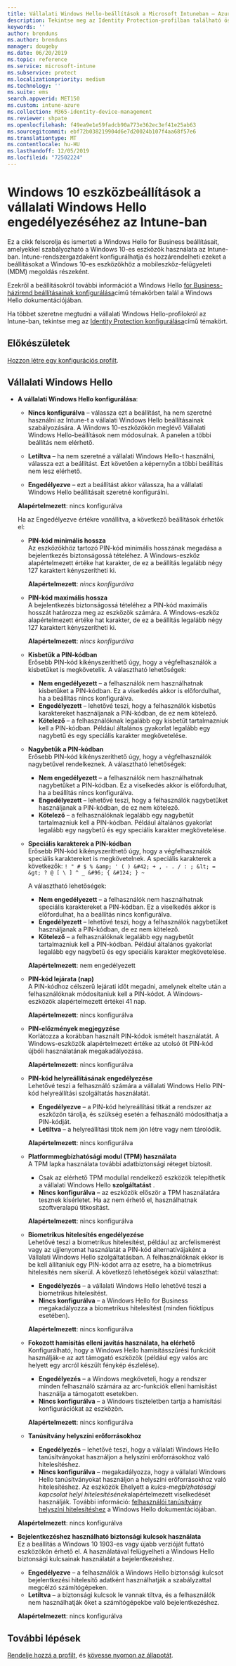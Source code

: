 ```yaml
---
title: Vállalati Windows Hello-beállítások a Microsoft Intuneban – Azure | Microsoft Docs
description: Tekintse meg az Identity Protection-profilban található összes PIN-kód, biometrikus és hamisítás elleni beállítás listáját, és konfigurálja a Windows Hello for Business szolgáltatást a Windows 10-es eszközökön Microsoft Intune.
keywords: ''
author: brenduns
ms.author: brenduns
manager: dougeby
ms.date: 06/20/2019
ms.topic: reference
ms.service: microsoft-intune
ms.subservice: protect
ms.localizationpriority: medium
ms.technology: ''
ms.suite: ems
search.appverid: MET150
ms.custom: intune-azure
ms.collection: M365-identity-device-management
ms.reviewer: shpate
ms.openlocfilehash: f49ea9e1e59fadcb90a773e362ec3ef41e25ab63
ms.sourcegitcommit: ebf72b038219904d6e7d20024b107f4aa68f57e6
ms.translationtype: MT
ms.contentlocale: hu-HU
ms.lasthandoff: 12/05/2019
ms.locfileid: "72502224"
---
```

# <a name="windows-10-device-settings-to-enable-windows-hello-for-business-in-intune"></a>Windows 10 eszközbeállítások a vállalati Windows Hello engedélyezéséhez az Intune-ban

Ez a cikk felsorolja és ismerteti a Windows Hello for Business beállításait, amelyekkel szabályozható a Windows 10-es eszközök használata az Intune-ban. Intune-rendszergazdaként konfigurálhatja és hozzárendelheti ezeket a beállításokat a Windows 10-es eszközökhöz a mobileszköz-felügyeleti (MDM) megoldás részeként. 

Ezekről a beállításokról további információt a Windows Hello [for Business-házirend beállításainak konfigurálása](https://docs.microsoft.com/windows/security/identity-protection/hello-for-business/hello-cert-trust-policy-settings)című témakörben talál a Windows Hello dokumentációjában.


Ha többet szeretne megtudni a vállalati Windows Hello-profilokról az Intune-ban, tekintse meg az [Identity Protection konfigurálása](identity-protection-configure.md)című témakört.

## <a name="before-you-begin"></a>Előkészületek

[Hozzon létre egy konfigurációs profilt](identity-protection-configure.md#create-the-device-profile).

## <a name="windows-hello-for-business"></a>Vállalati Windows Hello
- **A vállalati Windows Hello konfigurálása**:
  - **Nincs konfigurálva** – válassza ezt a beállítást, ha nem szeretné használni az Intune-t a vállalati Windows Hello beállításainak szabályozására. A Windows 10-eszközökön meglévő Vállalati Windows Hello-beállítások nem módosulnak. A panelen a többi beállítás nem elérhető.

  - **Letiltva** – ha nem szeretné a vállalati Windows Hello-t használni, válassza ezt a beállítást. Ezt követően a képernyőn a többi beállítás nem lesz elérhető.
  - **Engedélyezve** – ezt a beállítást akkor válassza, ha a vállalati Windows Hello beállításait szeretné konfigurálni.  
  
  **Alapértelmezett**: nincs konfigurálva

  Ha az Engedélyezve értékre *van*állítva, a következő beállítások érhetők el:

  - **PIN-kód minimális hossza**  
    Az eszközökhöz tartozó PIN-kód minimális hosszának megadása a bejelentkezés biztonságossá tételéhez. A Windows-eszköz alapértelmezett értéke hat karakter, de ez a beállítás legalább négy 127 karaktert kényszerítheti ki. 

    **Alapértelmezett**: *nincs konfigurálva*

  - **PIN-kód maximális hossza**  
  A bejelentkezés biztonságossá tételéhez a PIN-kód maximális hosszát határozza meg az eszközök számára. A Windows-eszköz alapértelmezett értéke hat karakter, de ez a beállítás legalább négy 127 karaktert kényszerítheti ki.  

    **Alapértelmezett**: *nincs konfigurálva*  

  - **Kisbetűk a PIN-kódban**  
    Erősebb PIN-kód kikényszeríthető úgy, hogy a végfelhasználók a kisbetűket is megkövetelik. A választható lehetőségek:

    - **Nem engedélyezett** – a felhasználók nem használhatnak kisbetűket a PIN-kódban. Ez a viselkedés akkor is előfordulhat, ha a beállítás nincs konfigurálva.
    - **Engedélyezett** – lehetővé teszi, hogy a felhasználók kisbetűs karaktereket használjanak a PIN-kódban, de ez nem kötelező.
    - **Kötelező** – a felhasználóknak legalább egy kisbetűt tartalmazniuk kell a PIN-kódban. Például általános gyakorlat legalább egy nagybetű és egy speciális karakter megkövetelése.

  - **Nagybetűk a PIN-kódban**  
    Erősebb PIN-kód kikényszeríthető úgy, hogy a végfelhasználók nagybetűvel rendelkeznek. A választható lehetőségek:

    - **Nem engedélyezett** – a felhasználók nem használhatnak nagybetűket a PIN-kódban. Ez a viselkedés akkor is előfordulhat, ha a beállítás nincs konfigurálva.
    - **Engedélyezett** – lehetővé teszi, hogy a felhasználók nagybetűket használjanak a PIN-kódban, de ez nem kötelező.
    - **Kötelező** – a felhasználóknak legalább egy nagybetűt tartalmazniuk kell a PIN-kódban. Például általános gyakorlat legalább egy nagybetű és egy speciális karakter megkövetelése.

  - **Speciális karakterek a PIN-kódban**  
    Erősebb PIN-kód kikényszeríthető úgy, hogy a végfelhasználók speciális karaktereket is megkövetelnek. A speciális karakterek a következők: `! " # $ % &amp; ' ( ) &#42; + , - . / : ; &lt; = &gt; ? @ [ \ ] ^ _ &#96; { &#124; } ~`  

    A választható lehetőségek:
    - **Nem engedélyezett** – a felhasználók nem használhatnak speciális karaktereket a PIN-kódban. Ez a viselkedés akkor is előfordulhat, ha a beállítás nincs konfigurálva.
    - **Engedélyezett** – lehetővé teszi, hogy a felhasználók nagybetűket használjanak a PIN-kódban, de ez nem kötelező.
    - **Kötelező** – a felhasználóknak legalább egy nagybetűt tartalmazniuk kell a PIN-kódban. Például általános gyakorlat legalább egy nagybetű és egy speciális karakter megkövetelése.

    **Alapértelmezett**: nem engedélyezett

  - **PIN-kód lejárata (nap)**  
    A PIN-kódhoz célszerű lejárati időt megadni, amelynek eltelte után a felhasználóknak módosítaniuk kell a PIN-kódot. A Windows-eszközök alapértelmezett értékei 41 nap.

    **Alapértelmezett**: nincs konfigurálva

  - **PIN-előzmények megjegyzése**  
    Korlátozza a korábban használt PIN-kódok ismételt használatát. A Windows-eszközök alapértelmezett értéke az utolsó öt PIN-kód újbóli használatának megakadályozása.  

    **Alapértelmezett**: nincs konfigurálva  

  - **PIN-kód helyreállításának engedélyezése**   
    Lehetővé teszi a felhasználó számára a vállalati Windows Hello PIN-kód helyreállítási szolgáltatás használatát. 
    
    - **Engedélyezve** – a PIN-kód helyreállítási titkát a rendszer az eszközön tárolja, és szükség esetén a felhasználó módosíthatja a PIN-kódját.  
    - **Letiltva** – a helyreállítási titok nem jön létre vagy nem tárolódik.

    **Alapértelmezett**: nincs konfigurálva

  - **Platformmegbízhatósági modul (TPM)  használata**  
    A TPM lapka használata további adatbiztonsági réteget biztosít.  

    - Csak az elérhető TPM modullal rendelkező eszközök telepíthetik a vállalati Windows Hello **szolgáltatást** .
    - **Nincs konfigurálva** – az eszközök először a TPM használatára tesznek kísérletet. Ha az nem érhető el, használhatnak szoftveralapú titkosítást.
    
    **Alapértelmezett**: nincs konfigurálva

  - **Biometrikus hitelesítés engedélyezése**  
     Lehetővé teszi a biometrikus hitelesítést, például az arcfelismerést vagy az ujjlenyomat használatát a PIN-kód alternatívájaként a Vállalati Windows Hello szolgáltatásban. A felhasználóknak ekkor is be kell állítaniuk egy PIN-kódot arra az esetre, ha a biometrikus hitelesítés nem sikerül. A következő lehetőségek közül választhat:

    - **Engedélyezés** – a vállalati Windows Hello lehetővé teszi a biometrikus hitelesítést.
    - **Nincs konfigurálva** – a Windows Hello for Business megakadályozza a biometrikus hitelesítést (minden fióktípus esetében).

    **Alapértelmezett**: nincs konfigurálva

  - **Fokozott hamisítás elleni javítás használata, ha elérhető**  
    Konfigurálható, hogy a Windows Hello hamisításszűrési funkcióit használják-e az azt támogató eszközök (például egy valós arc helyett egy arcról készült fénykép észlelése).  
    - **Engedélyezés** – a Windows megköveteli, hogy a rendszer minden felhasználó számára az arc-funkciók elleni hamisítást használja a támogatott esetekben.
    - **Nincs konfigurálva** – a Windows tiszteletben tartja a hamisítási konfigurációkat az eszközön.

    **Alapértelmezett**: nincs konfigurálva

  - **Tanúsítvány helyszíni erőforrásokhoz**  

    - **Engedélyezés** – lehetővé teszi, hogy a vállalati Windows Hello tanúsítványokat használjon a helyszíni erőforrásokhoz való hitelesítéshez.
    - **Nincs konfigurálva** – megakadályozza, hogy a vállalati Windows Hello tanúsítványokat használjon a helyszíni erőforrásokhoz való hitelesítéshez. Az eszközök Ehelyett a *kulcs-megbízhatósági kapcsolat helyi hitelesítésének*alapértelmezett viselkedését használják. További információ: [felhasználói tanúsítvány helyszíni hitelesítéshez](https://docs.microsoft.com/windows/security/identity-protection/hello-for-business/hello-cert-trust-policy-settings#use-certificate-for-on-premises-authentication) a Windows Hello dokumentációjában.  

  **Alapértelmezett**: nincs konfigurálva

- **Bejelentkezéshez használható biztonsági kulcsok használata**  
  Ez a beállítás a Windows 10 1903-es vagy újabb verzióját futtató eszközökön érhető el. A használatával felügyelheti a Windows Hello biztonsági kulcsainak használatát a bejelentkezéshez.  

  - **Engedélyezve** – a felhasználók a Windows Hello biztonsági kulcsot bejelentkezési hitelesítő adatként használhatják a szabályzattal megcélzó számítógépeken. 
  - **Letiltva** – a biztonsági kulcsok le vannak tiltva, és a felhasználók nem használhatják őket a számítógépekbe való bejelentkezéshez.   

  **Alapértelmezett**: nincs konfigurálva

## <a name="next-steps"></a>További lépések

[Rendelje hozzá a profilt](../configuration/device-profile-assign.md), és [kövesse nyomon az állapotát](../configuration/device-profile-monitor.md).
